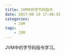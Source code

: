 ```yaml
---
title: JVM中的字节码指令
date: 2017-08-19 17:48:33
categories: 
	- JVM
tags:
	- JVM
---
```


JVM中的字节码指令学习。

<!--more-->

